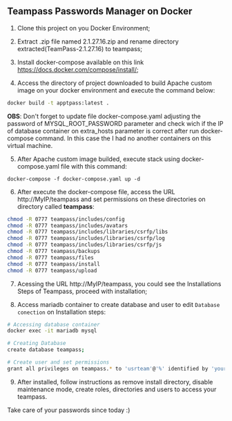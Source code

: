 ## Teampass Passwords Manager on Docker

1. Clone this project on you Docker Environment;

2. Extract .zip file named 2.1.27.16.zip  and rename directory extracted(TeamPass-2.1.27.16) to teampass;

3. Install docker-compose available on this link https://docs.docker.com/compose/install/;

4. Access the directory of project downloaded to build Apache custom image on your docker environment and execute the command below:
```sh
docker build -t apptpass:latest .
```

**OBS**: Don't forget to update file docker-compose.yaml adjusting the password of MYSQL_ROOT_PASSWORD parameter and check wich if the IP of database container on extra_hosts parameter is correct after run docker-compose command. In this case the I had no another containers on this virtual machine.

5. After Apache custom image builded, execute stack using docker-compose.yaml file with this command:
```
docker-compose -f docker-compose.yaml up -d
```

6. After execute the docker-compose file, access the URL http://MyIP/teampass and set permissions on these directories on directory called **teampass**:

```sh
chmod -R 0777 teampass/includes/config
chmod -R 0777 teampass/includes/avatars
chmod -R 0777 teampass/includes/libraries/csrfp/libs
chmod -R 0777 teampass/includes/libraries/csrfp/log
chmod -R 0777 teampass/includes/libraries/csrfp/js
chmod -R 0777 teampass/backups
chmod -R 0777 teampass/files
chmod -R 0777 teampass/install
chmod -R 0777 teampass/upload
```

7. Acessing the URL http://MyIP/teampass, you could see the Installations Steps of Teampass, proceed with installation;

8. Access mariadb container to create database and user to edit ```Database conection``` on Installation steps:

```sh
# Accessing database container
docker exec -it mariadb mysql
```

```sh
# Creating Database
create database teampass;
```

```sh
# Create user and set permissions
grant all privileges on teampass.* to 'usrteam'@'%' identified by 'yourpassword';
```

9. After installed, follow instructions as remove install directory, disable maintenance mode, create roles, directories and users to access your teampass.

Take care of your passwords since today :)

